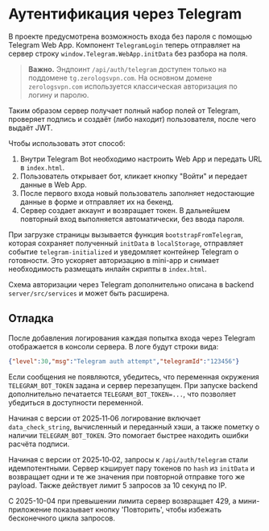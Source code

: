 # Аутентификация через Telegram

В проекте предусмотрена возможность входа без пароля с помощью Telegram Web App. Компонент `TelegramLogin` теперь отправляет на сервер строку `window.Telegram.WebApp.initData` без разбора на поля.

> **Важно.** Эндпоинт `/api/auth/telegram` доступен только на поддомене `tg.zerologsvpn.com`. На основном домене `zerologsvpn.com` используется классическая авторизация по логину и паролю.

Таким образом сервер получает полный набор полей от Telegram, проверяет подпись и создаёт (либо находит) пользователя, после чего выдаёт JWT.

Чтобы использовать этот способ:
1. Внутри Telegram Bot необходимо настроить Web App и передать URL в `index.html`.
2. Пользователь открывает бот, кликает кнопку "Войти" и передает данные в Web App.
3. После первого входа новый пользователь заполняет недостающие данные в форме и отправляет их на бекенд.
4. Сервер создает аккаунт и возвращает токен. В дальнейшем повторный вход выполняется автоматически, без ввода пароля.

При загрузке страницы вызывается функция `bootstrapFromTelegram`, которая
сохраняет полученный `initData` в `localStorage`, отправляет событие
`telegram-initialized` и уведомляет контейнер Telegram о готовности. Это
ускоряет авторизацию в mini-app и снимает необходимость размещать инлайн
скрипты в `index.html`.

Схема авторизации через Telegram дополнительно описана в backend `server/src/services` и может быть расширена.

## Отладка

После добавления логирования каждая попытка входа через Telegram отображается в консоли сервера. В логе будут строки вида:

```json
{"level":30,"msg":"Telegram auth attempt","telegramId":"123456"}
```

Если сообщения не появляются, убедитесь, что переменная окружения `TELEGRAM_BOT_TOKEN` задана и сервер перезапущен.
При запуске backend дополнительно печатается `TELEGRAM_BOT_TOKEN=...`, что позволяет убедиться в доступности переменной.

Начиная с версии от 2025‑11‑06 логирование включает `data_check_string`, вычисленный и переданный хэши,
а также пометку о наличии `TELEGRAM_BOT_TOKEN`. Это помогает быстрее находить ошибки расчёта подписи.

Начиная с версии от 2025‑10‑02, запросы к `/api/auth/telegram` стали идемпотентными. Сервер кэширует пару токенов по `hash` из `initData` и возвращает одни и те же значения при повторной отправке того же payload. Также действует лимит 5 запросов за 10 секунд по IP.

С 2025-10-04 при превышении лимита сервер возвращает 429, а мини-приложение показывает кнопку 'Повторить', чтобы избежать бесконечного цикла запросов.
